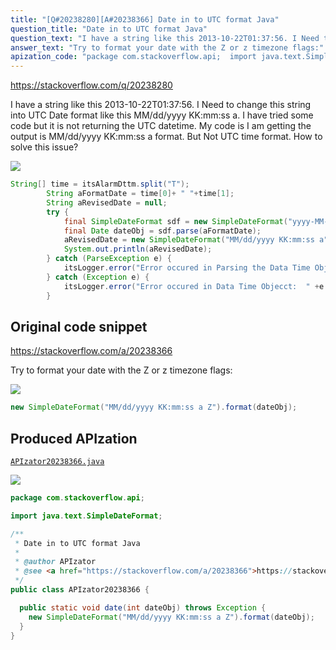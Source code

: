 ```yaml
---
title: "[Q#20238280][A#20238366] Date in to UTC format Java"
question_title: "Date in to UTC format Java"
question_text: "I have a string like this 2013-10-22T01:37:56. I Need to change this string into UTC Date format like this MM/dd/yyyy KK:mm:ss a. I have tried some code but it is not returning the UTC datetime. My code is I am getting the output is MM/dd/yyyy KK:mm:ss a format. But Not UTC time format. How to solve this issue?"
answer_text: "Try to format your date with the Z or z timezone flags:"
apization_code: "package com.stackoverflow.api;  import java.text.SimpleDateFormat;  /**  * Date in to UTC format Java  *  * @author APIzator  * @see <a href=\"https://stackoverflow.com/a/20238366\">https://stackoverflow.com/a/20238366</a>  */ public class APIzator20238366 {    public static void date(int dateObj) throws Exception {     new SimpleDateFormat(\"MM/dd/yyyy KK:mm:ss a Z\").format(dateObj);   } }"
---
```


https://stackoverflow.com/q/20238280

I have a string like this 2013-10-22T01:37:56. I Need to change this string into UTC Date format like this MM/dd/yyyy KK:mm:ss a. I have tried some code but it is not returning the UTC datetime.
My code is
I am getting the output is MM/dd/yyyy KK:mm:ss a format. But Not UTC time format.
How to solve this issue?


<div class="code-logo"><img src="/stackoverflow.png" /></div>

```java
String[] time = itsAlarmDttm.split("T");
        String aFormatDate = time[0]+ " "+time[1];
        String aRevisedDate = null;
        try {
            final SimpleDateFormat sdf = new SimpleDateFormat("yyyy-MM-dd HH:mm:ss");
            final Date dateObj = sdf.parse(aFormatDate);
            aRevisedDate = new SimpleDateFormat("MM/dd/yyyy KK:mm:ss a").format(dateObj);
            System.out.println(aRevisedDate);
        } catch (ParseException e) {
            itsLogger.error("Error occured in Parsing the Data Time Object:  " +e.getMessage());
        } catch (Exception e) {
            itsLogger.error("Error occured in Data Time Objecct:  " +e.getMessage());
        }
```


## Original code snippet

https://stackoverflow.com/a/20238366

Try to format your date with the Z or z timezone flags:

<div class="code-logo"><img src="/stackoverflow.png" /></div>

```java
new SimpleDateFormat("MM/dd/yyyy KK:mm:ss a Z").format(dateObj);
```

## Produced APIzation

[`APIzator20238366.java`](https://github.com/pasqualesalza/apization/raw/main/data/search/APIzator20238366.java)

<div class="code-logo"><img src="/apizator.png" /></div>

```java
package com.stackoverflow.api;

import java.text.SimpleDateFormat;

/**
 * Date in to UTC format Java
 *
 * @author APIzator
 * @see <a href="https://stackoverflow.com/a/20238366">https://stackoverflow.com/a/20238366</a>
 */
public class APIzator20238366 {

  public static void date(int dateObj) throws Exception {
    new SimpleDateFormat("MM/dd/yyyy KK:mm:ss a Z").format(dateObj);
  }
}

```